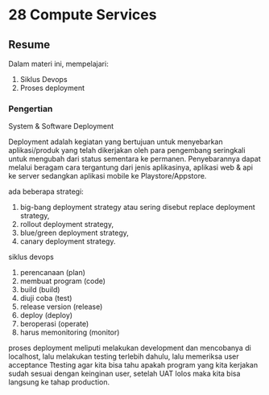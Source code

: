 # 28 Compute Services

## Resume
Dalam materi ini, mempelajari:


1. Siklus Devops
2. Proses deployment


### Pengertian
System & Software Deployment


Deployment adalah kegiatan yang bertujuan untuk menyebarkan aplikasi/produk yang telah dikerjakan oleh para pengembang seringkali untuk mengubah dari status sementara ke permanen. Penyebarannya dapat melalui beragam cara tergantung dari jenis aplikasinya, aplikasi web & api ke server sedangkan aplikasi mobile ke Playstore/Appstore.


ada beberapa strategi: 
1. big-bang deployment strategy atau sering disebut replace deployment strategy,
2. rollout deployment strategy, 
3. blue/green deployment strategy, 
4. canary deployment strategy.


siklus devops 
1. perencanaan (plan) 
2. membuat program (code) 
3. build (build)
4. diuji coba (test) 
5. release version (release) 
6. deploy (deploy) 
7. beroperasi (operate) 
8. harus memonitoring (monitor)


proses deployment meliputi melakukan development dan mencobanya di localhost, lalu melakukan testing terlebih dahulu, lalu memeriksa user acceptance Ttesting agar kita bisa tahu apakah program yang kita kerjakan sudah sesuai dengan keinginan user, setelah UAT lolos maka kita bisa langsung ke tahap production.